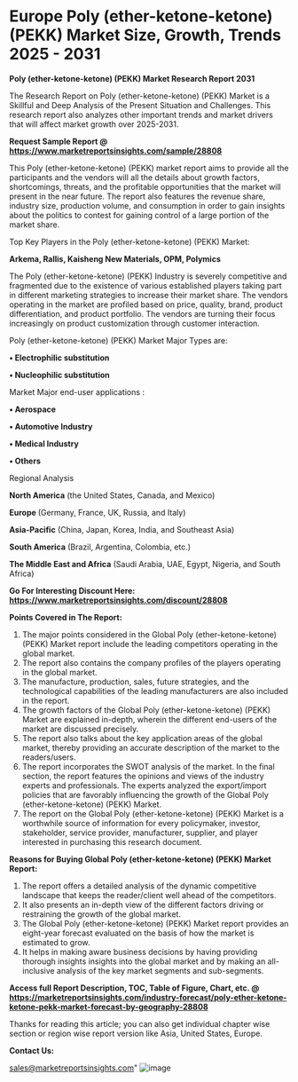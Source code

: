 # Europe Poly (ether-ketone-ketone) (PEKK) Market Size, Growth, Trends 2025 - 2031

<strong>Poly (ether-ketone-ketone) (PEKK) Market Research Report 2031</strong>

The Research Report on Poly (ether-ketone-ketone) (PEKK) Market is a Skillful and Deep Analysis of the Present Situation and Challenges. This research report also analyzes other important trends and market drivers that will affect market growth over 2025-2031.

<strong>Request Sample Report @ <a href=https://www.marketreportsinsights.com/sample/28808>https://www.marketreportsinsights.com/sample/28808</a></strong>

This Poly (ether-ketone-ketone) (PEKK) market report aims to provide all the participants and the vendors will all the details about growth factors, shortcomings, threats, and the profitable opportunities that the market will present in the near future. The report also features the revenue share, industry size, production volume, and consumption in order to gain insights about the politics to contest for gaining control of a large portion of the market share.

Top Key Players in the Poly (ether-ketone-ketone) (PEKK) Market:

<strong>Arkema, Rallis, Kaisheng New Materials, OPM, Polymics</strong>

The Poly (ether-ketone-ketone) (PEKK) Industry is severely competitive and fragmented due to the existence of various established players taking part in different marketing strategies to increase their market share. The vendors operating in the market are profiled based on price, quality, brand, product differentiation, and product portfolio. The vendors are turning their focus increasingly on product customization through customer interaction.

Poly (ether-ketone-ketone) (PEKK) Market Major Types are:

<strong>• Electrophilic substitution

• Nucleophilic substitution</strong>

Market Major end-user applications :

<strong>• Aerospace

• Automotive Industry

• Medical Industry

• Others</strong>

Regional Analysis

</u><strong><b>North America</b></strong> (the United States, Canada, and Mexico)

<strong><b>Europe </b></strong>(Germany, France, UK, Russia, and Italy)

<strong><b>Asia-Pacific</b></strong> (China, Japan, Korea, India, and Southeast Asia)

<strong><b>South America</b></strong> (Brazil, Argentina, Colombia, etc.)

<strong><b>The Middle East and Africa</b></strong> (Saudi Arabia, UAE, Egypt, Nigeria, and South Africa)

<strong>Go For Interesting Discount Here: <a href=https://www.marketreportsinsights.com/discount/28808>https://www.marketreportsinsights.com/discount/28808</a></strong>

<strong>Points Covered in The Report:</strong>
<ol>
  <li>The major points considered in the Global Poly (ether-ketone-ketone) (PEKK) Market report include the leading competitors operating in the global market.</li>
  <li>The report also contains the company profiles of the players operating in the global market.</li>
  <li>The manufacture, production, sales, future strategies, and the technological capabilities of the leading manufacturers are also included in the report.</li>
  <li>The growth factors of the Global Poly (ether-ketone-ketone) (PEKK) Market are explained in-depth, wherein the different end-users of the market are discussed precisely.</li>
  <li>The report also talks about the key application areas of the global market, thereby providing an accurate description of the market to the readers/users.</li>
  <li>The report incorporates the SWOT analysis of the market. In the final section, the report features the opinions and views of the industry experts and professionals. The experts analyzed the export/import policies that are favorably influencing the growth of the Global Poly (ether-ketone-ketone) (PEKK) Market.</li>
  <li>The report on the Global Poly (ether-ketone-ketone) (PEKK) Market is a worthwhile source of information for every policymaker, investor, stakeholder, service provider, manufacturer, supplier, and player interested in purchasing this research document.</li>
</ol>
<strong>Reasons for Buying Global Poly (ether-ketone-ketone) (PEKK) Market Report:</strong>

<ol>
  <li>The report offers a detailed analysis of the dynamic competitive landscape that keeps the reader/client well ahead of the competitors.</li>
  <li>It also presents an in-depth view of the different factors driving or restraining the growth of the global market.</li>
  <li>The Global Poly (ether-ketone-ketone) (PEKK) Market report provides an eight-year forecast evaluated on the basis of how the market is estimated to grow.</li>
  <li>It helps in making aware business decisions by having providing thorough insights insights into the global market and by making an all-inclusive analysis of the key market segments and sub-segments.</li>
</ol>
<strong>Access full Report Description, TOC, Table of Figure, Chart, etc. @ <a href=https://marketreportsinsights.com/industry-forecast/poly-ether-ketone-ketone-pekk-market-forecast-by-geography-28808>https://marketreportsinsights.com/industry-forecast/poly-ether-ketone-ketone-pekk-market-forecast-by-geography-28808</a></strong>


Thanks for reading this article; you can also get individual chapter wise section or region wise report version like Asia, United States, Europe.

<strong>Contact Us:</strong>

sales@marketreportsinsights.com"
![image](https://github.com/user-attachments/assets/2e0808e3-d049-4284-8405-5029db96f057)
